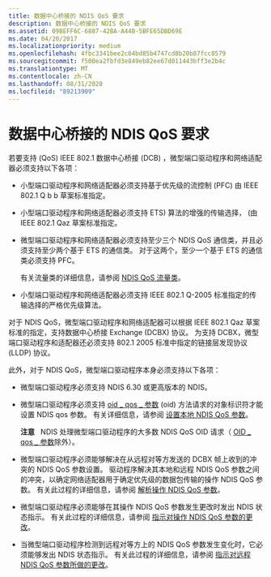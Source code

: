 ```yaml
---
title: 数据中心桥接的 NDIS QoS 要求
description: 数据中心桥接的 NDIS QoS 要求
ms.assetid: 09BEFF6C-6887-42BA-A44B-5BFE65DBD69E
ms.date: 04/20/2017
ms.localizationpriority: medium
ms.openlocfilehash: 4fbc3341bee2c04bd85b4747cd8b20b87fcc8579
ms.sourcegitcommit: f500ea2fbfd3e849eb82ee67d011443bff3e2b4c
ms.translationtype: MT
ms.contentlocale: zh-CN
ms.lasthandoff: 08/31/2020
ms.locfileid: "89213909"
---
```

# <a name="ndis-qos-requirements-for-data-center-bridging"></a>数据中心桥接的 NDIS QoS 要求


若要支持 (QoS) IEEE 802.1 数据中心桥接 (DCB) ，微型端口驱动程序和网络适配器必须支持以下各项：

-   小型端口驱动程序和网络适配器必须支持基于优先级的流控制 (PFC) 由 IEEE 802.1 Q b b 草案标准指定。

-   小型端口驱动程序和网络适配器必须支持 ETS) 算法的增强的传输选择， (由 IEEE 802.1 Qaz 草案标准指定。

-   微型端口驱动程序和网络适配器必须支持至少三个 NDIS QoS 通信类，并且必须支持至少两个基于 ETS 的通信类。 对于这两个，至少一个基于 ETS 的通信类必须支持 PFC。

    有关流量类的详细信息，请参阅 [NDIS QoS 流量类](ndis-qos-traffic-classes.md)。

-   小型端口驱动程序和网络适配器必须支持 IEEE 802.1 Q-2005 标准指定的传输选择的严格优先级算法。

对于 NDIS QoS，微型端口驱动程序和网络适配器可以根据 IEEE 802.1 Qaz 草案标准的指定，支持数据中心桥接 Exchange (DCBX) 协议。 为支持 DCBX，微型端口驱动程序和适配器还必须支持 802.1 2005 标准中指定的链接层发现协议 (LLDP) 协议。

此外，对于 NDIS QoS，微型端口驱动程序本身必须支持以下各项：

-   微型端口驱动程序必须支持 NDIS 6.30 或更高版本的 NDIS。

-   微型端口驱动程序必须支持 [oid \_ qos \_ 参数](./oid-qos-parameters.md) (oid) 方法请求的对象标识符才能设置 NDIS qos 参数。 有关详细信息，请参阅 [设置本地 NDIS QoS 参数](setting-local-ndis-qos-parameters.md)。

    **注意**   NDIS 处理微型端口驱动程序的大多数 NDIS QoS OID 请求（ [OID \_ qos \_ 参数](./oid-qos-parameters.md)除外）。

     

-   微型端口驱动程序必须能够解决在从远程对等方发送的 DCBX 帧上收到的冲突的 NDIS QoS 参数设置。 驱动程序解决其本地和远程 NDIS QoS 参数之间的冲突，以确定网络适配器用于确定优先级的数据包传输的操作 NDIS QoS 参数。 有关此过程的详细信息，请参阅 [解析操作 NDIS QoS 参数](resolving-operational-ndis-qos-parameters.md)。

-   微型端口驱动程序必须能够在其操作 NDIS QoS 参数发生更改时发出 NDIS 状态指示。 有关此过程的详细信息，请参阅 [指示对操作 NDIS QoS 参数的更改](indicating-changes-to-the-operational-ndis-qos-parameters.md)。

-   当微型端口驱动程序检测到远程对等方上的 NDIS QoS 参数发生变化时，它必须能够发出 NDIS 状态指示。 有关此过程的详细信息，请参阅 [指示对远程 NDIS QoS 参数所做的更改](indicating-changes-to-the-remote-ndis-qos-parameters.md)。

 

